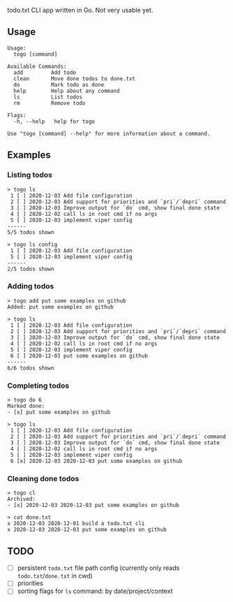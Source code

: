 todo.txt CLI app written in Go. Not very usable yet.

## Usage

```
Usage:
  togo [command]

Available Commands:
  add         Add todo
  clean       Move done todos to done.txt
  do          Mark todo as done
  help        Help about any command
  ls          List todos
  rm          Remove todo

Flags:
  -h, --help   help for togo

Use "togo [command] --help" for more information about a command.
```

## Examples

### Listing todos

```
> togo ls
 1 [ ] 2020-12-03 Add file configuration
 2 [ ] 2020-12-03 Add support for priorities and `pri`/`depri` command
 3 [ ] 2020-12-03 Improve output for `do` cmd, show final done state
 4 [ ] 2020-12-02 call ls in root cmd if no args
 5 [ ] 2020-12-03 implement viper config
------
5/5 todos shown
```

```
> togo ls config
 1 [ ] 2020-12-03 Add file configuration
 5 [ ] 2020-12-03 implement viper config
------
2/5 todos shown
```

### Adding todos

```
> togo add put some examples on github
Added: put some examples on github
```

```
> togo ls
 1 [ ] 2020-12-03 Add file configuration
 2 [ ] 2020-12-03 Add support for priorities and `pri`/`depri` command
 3 [ ] 2020-12-03 Improve output for `do` cmd, show final done state
 4 [ ] 2020-12-02 call ls in root cmd if no args
 5 [ ] 2020-12-03 implement viper config
 6 [ ] 2020-12-03 put some examples on github
------
6/6 todos shown
```

### Completing todos

```
> togo do 6
Marked done:
- [x] put some examples on github
```

```
> togo ls
 1 [ ] 2020-12-03 Add file configuration
 2 [ ] 2020-12-03 Add support for priorities and `pri`/`depri` command
 3 [ ] 2020-12-03 Improve output for `do` cmd, show final done state
 4 [ ] 2020-12-02 call ls in root cmd if no args
 5 [ ] 2020-12-03 implement viper config
 6 [x] 2020-12-03 2020-12-03 put some examples on github
```

### Cleaning done todos

```
> togo cl
Archived:
- [x] 2020-12-03 2020-12-03 put some examples on github
```

```
> cat done.txt
x 2020-12-03 2020-12-01 build a todo.txt cli
x 2020-12-03 2020-12-03 put some examples on github
```

## TODO

- [ ] persistent `todo.txt` file path config (currently only reads `todo.txt`/`done.txt` in cwd)
- [ ] priorities
- [ ] sorting flags for `ls` command: by date/project/context
